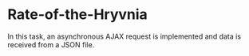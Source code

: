# Rate-of-the-Hryvnia
In this task, an asynchronous AJAX request is implemented and data is received from a JSON file.
